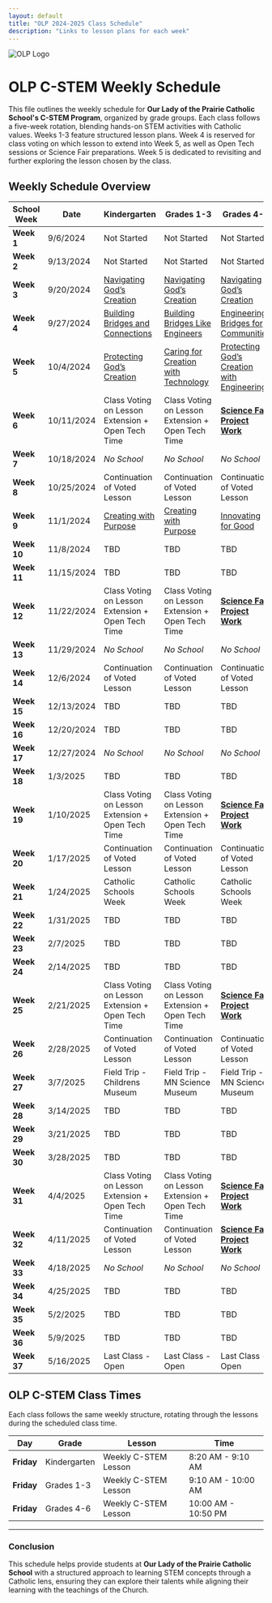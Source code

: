 ```yaml
---
layout: default
title: "OLP 2024-2025 Class Schedule"
description: "Links to lesson plans for each week"
---
```


![OLP Logo](https://school.ourladyoftheprairie.com/wp-content/uploads/2017/07/logo.png)


# OLP C-STEM Weekly Schedule

This file outlines the weekly schedule for **Our Lady of the Prairie Catholic School's C-STEM Program**, organized by grade groups. Each class follows a five-week rotation, blending hands-on STEM activities with Catholic values. Weeks 1-3 feature structured lesson plans. Week 4 is reserved for class voting on which lesson to extend into Week 5, as well as Open Tech sessions or Science Fair preparations. Week 5 is dedicated to revisiting and further exploring the lesson chosen by the class.


## Weekly Schedule Overview

| **School Week** | **Date** | **Kindergarten**| **Grades 1-3**| **Grades 4-6**|
|-----------------|--------------|--------------------------------------------------------------------------------------------------------------------------------------|---------------------------------------------------------------------------------------------------------------------------------------------|----------------------------------------------------------------------------------------------------------------------------------------------------------|
| **Week 1**| 9/6/2024 | Not Started| Not Started | Not Started |
| **Week 2**| 9/13/2024| Not Started| Not Started | Not Started |
| **Week 3**| 9/20/2024| [Navigating God’s Creation](../LessonPlans/Kindergarten/Kindergarten_Navigating_Gods_Creation)| [Navigating God’s Creation](../LessonPlans/Grades1-3/Grades1-3_Navigating_Gods_Creation)| [Navigating God’s Creation ](../LessonPlans/Grades4-6/Grades4-6_Navigating_Gods_Creation)|
| **Week 4**| 9/27/2024| [Building Bridges and Connections](../LessonPlans/Kindergarten/Kindergarten_Building_Bridges_and_Connections) | [Building Bridges Like Engineers](../LessonPlans/Grades1-3/Grades1-3_Building_Bridges_Like_Engineers)| [Engineering Bridges for Communities](../LessonPlans/Grades4-6/Grades4-6_Engineering_Bridges_for_Communities)|
| **Week 5**| 10/4/2024| [Protecting God’s Creation](../LessonPlans/Kindergarten/Kindergarten_Protecting_Gods_Creation)| [Caring for Creation with Technology](../LessonPlans/Grades1-3/Grades1-3_Caring_for_Creation_with_Technology) | [Protecting God’s Creation with Engineering](../LessonPlans/Grades4-6/Grades4-6_Protecting_Gods_Creation) |
| **Week 6**| 10/11/2024 | Class Voting on Lesson Extension + Open Tech Time | Class Voting on Lesson Extension + Open Tech Time| [**Science Fair Project Work** ](../Resources/Big_Bang_Catholic_STEM_Fair) |
| **Week 7**| 10/18/2024 | *No School*| *No School* | *No School* |
| **Week 8**| 10/25/2024 | Continuation of Voted Lesson| Continuation of Voted Lesson | Continuation of Voted Lesson|
| **Week 9**| 11/1/2024| [Creating with Purpose](../LessonPlans/Kindergarten/Kindergarten_Creating_with_Purpose)| [Creating with Purpose](../LessonPlans/Grades1-3/Grades1-3_Creating_with_Purpose) | [Innovating for Good](../LessonPlans/Grades4-6/Grades4-6_Innovating_for_Good) |
| **Week 10** | 11/8/2024| TBD| TBD | TBD |
| **Week 11** | 11/15/2024 | TBD| TBD| TBD |
| **Week 12** | 11/22/2024 | Class Voting on Lesson Extension + Open Tech Time | Class Voting on Lesson Extension + Open Tech Time| [**Science Fair Project Work** ](../Resources/Big_Bang_Catholic_STEM_Fair) |
| **Week 13** | 11/29/2024 | *No School*| *No School* | *No School* |
| **Week 14** | 12/6/2024| Continuation of Voted Lesson| Continuation of Voted Lesson | Continuation of Voted Lesson|
| **Week 15** | 12/13/2024 | TBD| TBD | TBD |
| **Week 16** | 12/20/2024 | TBD| TBD | TBD |
| **Week 17** | 12/27/2024 | *No School*| *No School* | *No School* |
| **Week 18** | 1/3/2025 | TBD| TBD | TBD |
| **Week 19** | 1/10/2025| Class Voting on Lesson Extension + Open Tech Time | Class Voting on Lesson Extension + Open Tech Time| [**Science Fair Project Work** ](../Resources/Big_Bang_Catholic_STEM_Fair) |
| **Week 20** | 1/17/2025| Continuation of Voted Lesson| Continuation of Voted Lesson | Continuation of Voted Lesson|
| **Week 21** | 1/24/2025| Catholic Schools Week| Catholic Schools Week | Catholic Schools Week|
| **Week 22** | 1/31/2025| TBD| TBD | TBD |
| **Week 23** | 2/7/2025 | TBD| TBD | TBD |
| **Week 24** | 2/14/2025| TBD| TBD | TBD |
| **Week 25** | 2/21/2025| Class Voting on Lesson Extension + Open Tech Time | Class Voting on Lesson Extension + Open Tech Time| [**Science Fair Project Work** ](../Resources/Big_Bang_Catholic_STEM_Fair) |
| **Week 26** | 2/28/2025| Continuation of Voted Lesson| Continuation of Voted Lesson | Continuation of Voted Lesson|
| **Week 27** | 3/7/2025 | Field Trip - Childrens Museum| Field Trip - MN Science Museum | Field Trip - MN Science Museum |
| **Week 28** | 3/14/2025| TBD| TBD | TBD |
| **Week 29** | 3/21/2025| TBD| TBD | TBD |
| **Week 30** | 3/28/2025| TBD| TBD | TBD |
| **Week 31** | 4/4/2025 | Class Voting on Lesson Extension + Open Tech Time | Class Voting on Lesson Extension + Open Tech Time|[**Science Fair Project Work** ](../Resources/Big_Bang_Catholic_STEM_Fair) |
| **Week 32** | 4/11/2025| Continuation of Voted Lesson| Continuation of Voted Lesson |[**Science Fair Project Work** ](../Resources/Big_Bang_Catholic_STEM_Fair)|
| **Week 33** | 4/18/2025| *No School*| *No School* | *No School* |
| **Week 34** | 4/25/2025| TBD| TBD | TBD |
| **Week 35** | 5/2/2025 | TBD| TBD | TBD |
| **Week 36** | 5/9/2025 | TBD| TBD | TBD |
| **Week 37** | 5/16/2025| Last Class - Open| Last Class - Open| Last Class - Open|

## OLP C-STEM Class Times

Each class follows the same weekly structure, rotating through the lessons during the scheduled class time. 

| **Day** | **Grade** | **Lesson**| **Time**|
|---------------|---------------|-------------------------------------------|---------------|
| **Friday**| Kindergarten| Weekly C-STEM Lesson| 8:20 AM - 9:10 AM |
| **Friday** | Grades 1-3| Weekly C-STEM Lesson| 9:10 AM - 10:00 AM |
| **Friday** | Grades 4-6 | Weekly C-STEM Lesson| 10:00 AM - 10:50 PM |

---

### Conclusion

This schedule helps provide students at **Our Lady of the Prairie Catholic School** with a structured approach to learning STEM concepts through a Catholic lens, ensuring they can explore their talents while aligning their learning with the teachings of the Church.
